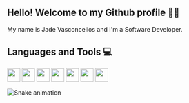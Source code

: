 ## Hello! Welcome to my Github profile 🤘🏼
<div>My name is Jade Vasconcellos and I'm a Software Developer.</div>

<h2>Languages and Tools 💻</h2>

<div>
  <img src="https://cdn.jsdelivr.net/gh/devicons/devicon@latest/icons/html5/html5-original.svg" height=30px, width=30px/>
  <img src="https://cdn.jsdelivr.net/gh/devicons/devicon@latest/icons/css3/css3-original.svg" height=30px, width=30px />
  <img src="https://cdn.jsdelivr.net/gh/devicons/devicon@latest/icons/javascript/javascript-original.svg" height=30px, width=30px/>
  <img src="https://cdn.jsdelivr.net/gh/devicons/devicon@latest/icons/go/go-original.svg" height=30px, width=30px />
  <img src="https://cdn.jsdelivr.net/gh/devicons/devicon@latest/icons/react/react-original.svg" height=30px, width=30px/>
  <img src="https://cdn.jsdelivr.net/gh/devicons/devicon@latest/icons/npm/npm-original-wordmark.svg" height=30px, width=30px />
  <img src="https://cdn.jsdelivr.net/gh/devicons/devicon@latest/icons/git/git-original.svg" height=30px, width=30px/>
          
                  
</div>

   ![Snake animation](https://github.com/itsjadev/itsjadev/blob/output/github-contribution-grid-snake.svg)
